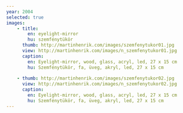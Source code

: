 ```yaml
---
year: 2004
selected: true
images:
    - title:
        en: eyelight-mirror
        hu: szemfénytükör
      thumb: http://martinhenrik.com/images/szemfenytukor01.jpg
      view: http://martinhenrik.com/images/n_szemfenytukor01.jpg
      caption: 
        en: Eyelight-mirror, wood, glass, acryl, led, 27 x 15 cm
        hu: Szemfénytükör, fa, üveg, akryl, led, 27 x 15 cm
      
    - thumb: http://martinhenrik.com/images/szemfenytukor02.jpg
      view: http://martinhenrik.com/images/n_szemfenytukor02.jpg
      caption: 
        en: Eyelight-mirror, wood, glass, acryl, led, 27 x 15 cm
        hu: Szemfénytükör, fa, üveg, akryl, led, 27 x 15 cm
---
```

